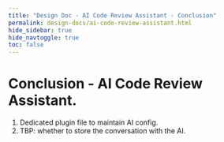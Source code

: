 ```yaml
---
title: "Design Doc - AI Code Review Assistant - Conclusion"
permalink: design-docs/ai-code-review-assistant.html
hide_sidebar: true
hide_navtoggle: true
toc: false
---
```


# Conclusion - AI Code Review Assistant.

1. Dedicated plugin file to maintain AI config.
2. TBP: whether to store the conversation with the AI.